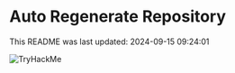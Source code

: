 # Auto Regenerate Repository

This README was last updated: 2024-09-15 09:24:01

 ![TryHackMe](https://tryhackme.com/badge/533634)